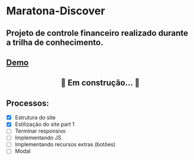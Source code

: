 # Maratona-Discover
## Projeto de controle financeiro realizado durante a trilha de conhecimento.
## [Demo](https://layannehonorato.github.io/Maratona-Dicover/)
<h2 align="center"> 
	🚧 Em construção...  🚧
</h2>

## Processos:
- [x] Estrutura do site
- [x] Estilização do site part 1
- [ ] Terminar responsivo
- [ ] Implementando JS
- [ ] Implementando recursos extras (botões)
- [ ] Modal
